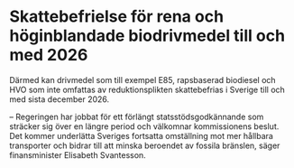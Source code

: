 # Skattebefrielse för rena och höginblandade biodrivmedel till och med 2026

Därmed kan drivmedel som till exempel E85, rapsbaserad biodiesel och HVO som inte omfattas av reduktionsplikten skattebefrias i Sverige till och med sista december 2026.

– Regeringen har jobbat för ett förlängt statsstödsgodkännande som sträcker sig över en längre period och välkomnar kommissionens beslut. Det kommer underlätta Sveriges fortsatta omställning mot mer hållbara transporter och bidrar till att minska beroendet av fossila bränslen, säger finansminister Elisabeth Svantesson.
